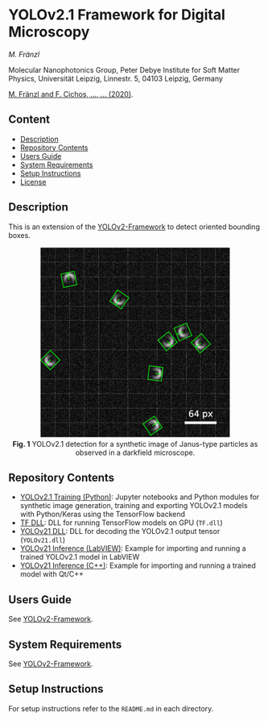 # YOLOv2.1 Framework for Digital Microscopy

*M. Fränzl*

Molecular Nanophotonics Group, Peter Debye Institute for Soft Matter Physics, Universität Leipzig, Linnestr. 5, 04103 Leipzig, Germany

[M. Fränzl and F. Cichos, ..., ... (2020)](https://home.uni-leipzig.de/~physik/sites/mona/).

## Content

- [Description](#description)
- [Repository Contents](#repository-contents)
- [Users Guide](#users-guide)
- [System Requirements](#system-requirements)
- [Setup Instructions](#setup-instructions)
- [License](./LICENSE)

## Description 

This is an extension of the [YOLOv2-Framework](https://github.com/molecular-nanophotonics/YOLOv2-Framework/) to detect oriented bounding boxes. 

<!-- This is a framework for the real-time localization and classification of objects in optical microscopy images using a single-shot covolutional neural network YOLO ("You Only Look Once") . We adapted the YOLOv2 architecture enabling to localize and classify objects at very low signal-to-noise ratios for images as large as 416 x 416 px at frame rates of up to 100 fps. Here, we provide scripts to train the network in Python/Keras using the TensorFlow backend and source codes to run the model inference on a GPU with C++ or LabVIEW.
-->

<p align="center">
  <img src="Resources/YOLOv21-Detection-Example.png" width=380> <br>
  <b>Fig. 1</b> YOLOv2.1 detection for a synthetic image of Janus-type particles as observed in a darkfield microscope.
</p>


## Repository Contents

- [YOLOv2.1 Training (Python)](./YOLOv2%20Training%20(Python)):  Jupyter notebooks and Python modules for synthetic image generation, training and exporting YOLOv2.1 models with Python/Keras using the TensorFlow backend
- [TF DLL](./TF%20DLL): DLL for running TensorFlow models on GPU (`TF.dll`)
- [YOLOv21 DLL](./YOLOv21%20DLL): DLL for decoding the YOLOv2.1 output tensor (`YOLOv21.dll`)
- [YOLOv21 Inference (LabVIEW)](./YOLOv2%20Inference%20(LabVIEW)): Example for importing and running a trained YOLOv2.1 model in LabVIEW
- [YOLOv21 Inference (C++)](./YOLOv21%20Inference%20(C%2B%2B)): Example for importing and running a trained model with Qt/C++

## Users Guide

See [YOLOv2-Framework](https://github.com/molecular-nanophotonics/YOLOv2-Framework/).

## System Requirements

See [YOLOv2-Framework](https://github.com/molecular-nanophotonics/YOLOv2-Framework/).

## Setup Instructions

For setup instructions refer to the `README.md` in each directory. 
